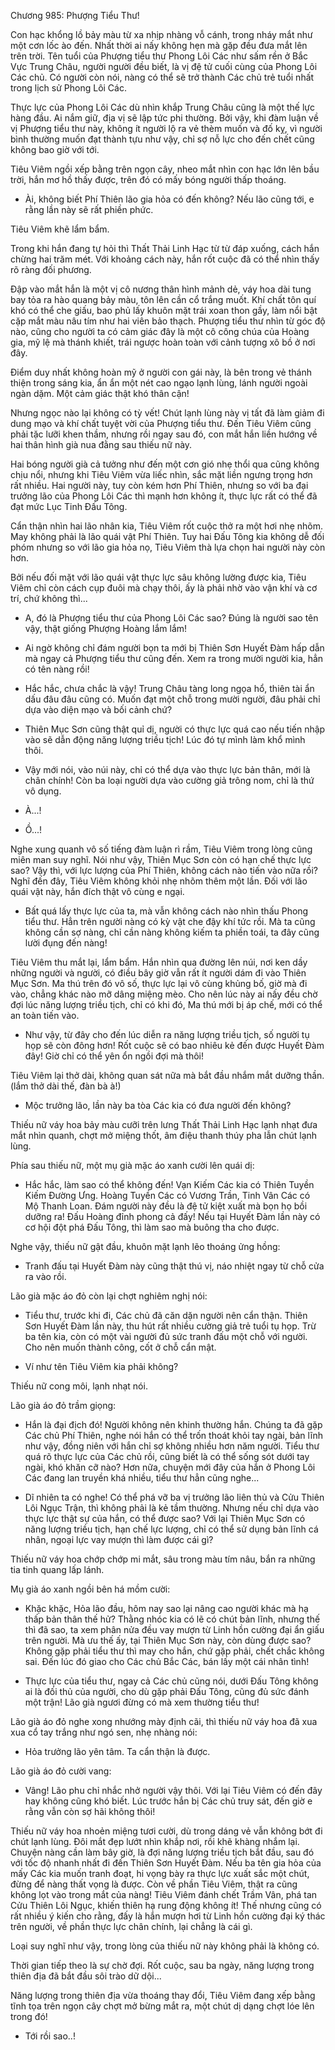 




Chương 985: Phượng Tiểu Thư!


Con hạc khổng lồ bảy màu từ xa nhịp nhàng vỗ cánh, trong nháy mắt như một cơn lốc ào đến. Nhất thời ai nấy không hẹn mà gặp đều đưa mắt lên trên trời. Tên tuổi của Phượng tiểu thư Phong Lôi Các như sấm rền ở Bắc Vực Trung Châu, người người đều biết, là vị đệ tử cuối cùng của Phong Lôi Các chủ. Có người còn nói, nàng có thể sẽ trở thành Các chủ trẻ tuổi nhất trong lịch sử Phong Lôi Các.

Thực lực của Phong Lôi Các dù nhìn khắp Trung Châu cũng là một thế lực hàng đầu. Ai nắm giữ, địa vị sẽ lập tức phi thường. Bởi vậy, khi đàm luận về vị Phượng tiểu thư này, không ít người lộ ra vẻ thèm muốn và đố kỵ, vì người bình thường muốn đạt thành tựu như vậy, chỉ sợ nỗ lực cho đến chết cũng không bao giờ với tới.

Tiêu Viêm ngồi xếp bằng trên ngọn cây, nheo mắt nhìn con hạc lớn lên bầu trời, hắn mơ hồ thấy được, trên đó có mấy bóng người thấp thoáng.

- Ài, không biết Phí Thiên lão gia hỏa có đến không? Nếu lão cũng tới, e rằng lần này sẽ rất phiền phức.

Tiêu Viêm khẽ lẩm bẩm.

Trong khi hắn đang tự hỏi thì Thất Thải Linh Hạc từ từ đáp xuống, cách hắn chừng hai trăm mét. Với khoảng cách này, hắn rốt cuộc đã có thể nhìn thấy rõ ràng đối phương.

Đập vào mắt hắn là một vị cô nương thân hình mảnh dẻ, váy hoa dài tung bay tỏa ra hào quang bảy màu, tôn lên cần cổ trắng muốt. Khí chất tôn quí khó có thể che giấu, bao phủ lấy khuôn mặt trái xoan thon gầy, làm nổi bật cặp mắt màu nâu tím như hai viên bảo thạch. Phượng tiểu thư nhìn từ góc độ nào, cũng cho người ta có cảm giác đây là một cô công chúa của Hoàng gia, mỹ lệ mà thánh khiết, trái ngược hoàn toàn với cảnh tượng xô bồ ở nơi đây.

Điểm duy nhất không hoàn mỹ ở người con gái này, là bên trong vẻ thánh thiện trong sáng kia, ẩn ẩn một nét cao ngạo lạnh lùng, lánh người ngoài ngàn dặm. Một cảm giác thật khó thân cận!

Nhưng ngọc nào lại không có tỳ vết! Chút lạnh lùng này vị tất đã làm giảm đi dung mạo và khí chất tuyệt vời của Phượng tiểu thư. Đến Tiêu Viêm cũng phải tặc lưỡi khen thầm, nhưng rồi ngay sau đó, con mắt hắn liền hướng về hai thân hình già nua đằng sau thiếu nữ này.

Hai bóng người già cả tưởng như đến một cơn gió nhẹ thổi qua cũng không chịu nổi, nhưng khi Tiêu Viêm vừa liếc nhìn, sắc mặt liền ngưng trọng hơn rất nhiều. Hai người này, tuy còn kém hơn Phí Thiên, nhưng so với ba đại trưởng lão của Phong Lôi Các thì mạnh hơn không ít, thực lực rất có thể đã đạt mức Lục Tinh Đấu Tông.

Cẩn thận nhìn hai lão nhân kia, Tiêu Viêm rốt cuộc thở ra một hơi nhẹ nhõm. May không phải là lão quái vật Phí Thiên. Tuy hai Đấu Tông kia không dễ đối phóm nhưng so với lão gia hỏa nọ, Tiêu Viêm thà lựa chọn hai người này còn hơn.

Bởi nếu đối mặt với lão quái vật thực lực sâu không lường được kia, Tiêu Viêm chỉ còn cách cụp đuôi mà chạy thôi, ấy là phải nhờ vào vận khí và cơ trí, chứ không thì...

- A, đó là Phượng tiểu thư của Phong Lôi Các sao? Đúng là người sao tên vậy, thật giống Phượng Hoàng lắm lắm!

- Ai ngờ không chỉ đám người bọn ta mới bị Thiên Sơn Huyết Đàm hấp dẫn mà ngay cả Phượng tiểu thư cũng đến. Xem ra trong mười người kia, hẳn có tên nàng rồi!

- Hắc hắc, chưa chắc là vậy! Trung Châu tàng long ngọa hổ, thiên tài ẩn dấu đâu đâu cũng có. Muốn đạt một chỗ trong mười người, đâu phải chỉ dựa vào diện mạo và bối cảnh chứ?

- Thiên Mục Sơn cũng thật quỉ dị, người có thực lực quá cao nếu tiến nhập vào sẽ dẫn động năng lượng triều tịch! Lúc đó tự mình làm khổ mình thôi.

- Vậy mới nói, vào núi này, chỉ có thể dựa vào thực lực bản thân, mới là chân chính! Còn ba loại người dựa vào cường giả trông nom, chỉ là thứ vô dụng.

- À...!

- Ồ...!

Nghe xung quanh vô số tiếng đàm luận rì rầm, Tiêu Viêm trong lòng cũng miên man suy nghĩ. Nói như vậy, Thiên Mục Sơn còn có hạn chế thực lực sao? Vậy thì, với lực lượng của Phí Thiên, không cách nào tiến vào nữa rồi? Nghĩ đến đây, Tiêu Viêm không khỏi nhẹ nhõm thêm một lần. Đối với lão quái vật này, hắn đích thật vô cùng e ngại.

- Bất quá lấy thực lực của ta, mà vẫn không cách nào nhìn thấu Phong tiểu thư. Hẳn trên người nàng có kỳ vật che đậy khí tức rồi. Mà ta cũng không cần sợ nàng, chỉ cần nàng không kiếm ta phiền toái, ta đây cũng lười đụng đến nàng!

Tiêu Viêm thu mắt lại, lẩm bẩm. Hắn nhìn qua đường lên núi, nơi ken dầy những người và người, có điều bây giờ vẫn rất ít người dám đi vào Thiên Mục Sơn. Ma thú trên đó vô số, thực lực lại vô cùng khủng bố, giờ mà đi vào, chẳng khác nào mỡ dâng miệng mèo. Cho nên lúc này ai nấy đều chờ đợi lúc năng lượng triều tịch, chỉ có khi đó, Ma thú mới bị áp chế, mới có thể an toàn tiến vào.

- Như vậy, từ đây cho đến lúc diễn ra năng lượng triều tịch, số người tụ họp sẽ còn đông hơn! Rốt cuộc sẽ có bao nhiêu kẻ đến được Huyết Đàm đây! Giờ chỉ có thể yên ổn ngồi đợi mà thôi!

Tiêu Viêm lại thở dài, không quan sát nữa mà bắt đầu nhắm mắt dưỡng thần. (lắm thở dài thế, đàn bà à!)

- Mộc trưởng lão, lần này ba tòa Các kia có đưa người đến không?

Thiếu nữ váy hoa bảy màu cưỡi trên lưng Thất Thải Linh Hạc lạnh nhạt đưa mắt nhìn quanh, chợt mở miệng thốt, âm điệu thanh thúy pha lẫn chút lạnh lùng.

Phía sau thiếu nữ, một mụ già mặc áo xanh cười lên quái dị:

- Hắc hắc, làm sao có thể không đến! Vạn Kiếm Các kia có Thiên Tuyền Kiếm Đường Ưng. Hoàng Tuyền Các có Vương Trần, Tinh Vân Các có Mộ Thanh Loan. Đám người này đều là đệ tử kiệt xuất mà bọn họ bồi dưỡng ra! Đấu Hoàng đỉnh phong cả đấy! Nếu tại Huyết Đàm lần này có cơ hội đột phá Đấu Tông, thì làm sao mà buông tha cho được.

Nghe vậy, thiếu nữ gật đầu, khuôn mặt lạnh lẽo thoáng ửng hồng:

- Tranh đấu tại Huyết Đàm này cũng thật thú vị, náo nhiệt ngay từ chỗ cửa ra vào rồi.

Lão già mặc áo đỏ còn lại chợt nghiêm nghị nói:

- Tiểu thư, trước khi đi, Các chủ đã căn dặn người nên cẩn thận. Thiên Sơn Huyết Đàm lần này, thu hút rất nhiều cường giả trẻ tuổi tụ họp. Trừ ba tên kia, còn có một vài người đủ sức tranh đấu một chỗ với người. Cho nên muốn thành công, cốt ở chỗ cẩn mật.

- Ví như tên Tiêu Viêm kia phải không?

Thiếu nữ cong môi, lạnh nhạt nói.

Lão già áo đỏ trầm giọng:

- Hắn là đại địch đó! Người không nên khinh thường hắn. Chúng ta đã gặp Các chủ Phí Thiên, nghe nói hắn có thể trốn thoát khỏi tay ngài, bản lĩnh như vậy, đồng niên với hắn chỉ sợ không nhiều hơn năm người. Tiểu thư quá rõ thực lực của Các chủ rồi, cũng biết là có thể sống sót dưới tay ngài, khó khăn cỡ nào? Hơn nữa, chuyện mới đây của hắn ở Phong Lôi Các đang lan truyền khá nhiều, tiểu thư hẳn cũng nghe...

- Dĩ nhiên ta có nghe! Có thể phá vỡ ba vị trưởng lão liên thủ và Cửu Thiên Lôi Ngục Trận, thì không phải là kẻ tầm thường. Nhưng nếu chỉ dựa vào thực lực thật sự của hắn, có thể được sao? Với lại Thiên Mục Sơn có năng lượng triều tịch, hạn chế lực lượng, chỉ có thể sử dụng bản lĩnh cá nhân, ngoại lực vay mượn thì làm được cái gì?

Thiếu nữ váy hoa chớp chớp mi mắt, sâu trong màu tím nâu, bắn ra những tia tinh quang lấp lánh.

Mụ già áo xanh ngồi bên há mồm cười:

- Khặc khặc, Hỏa lão đầu, hôm nay sao lại nâng cao người khác mà hạ thấp bản thân thế hử? Thằng nhóc kia có lẽ có chút bản lĩnh, nhưng thế thì đã sao, ta xem phân nửa đều vay mượn từ Linh hồn cường đại ẩn giấu trên người. Mà ưu thế ấy, tại Thiên Mục Sơn này, còn dùng được sao? Không gặp phải tiểu thư thì may cho hắn, chứ gặp phải, chết chắc không sai. Đến lúc đó giao cho Các chủ Bắc Các, bán lấy một cái nhân tình!

- Thực lực của tiểu thư, ngay cả Các chủ cũng nói, dưới Đấu Tông không ai là đối thủ của người, cho dù gặp phải Đấu Tông, cũng đủ sức đánh một trận! Lão già ngươi đừng có mà xem thường tiểu thư!

Lão già áo đỏ nghe xong nhướng mày định cãi, thì thiếu nữ váy hoa đã xua xua cổ tay trắng như ngó sen, nhẹ nhàng nói:

- Hỏa trưởng lão yên tâm. Ta cẩn thận là được.

Lão già áo đỏ cười vang:

- Vâng! Lão phu chỉ nhắc nhở người vậy thôi. Với lại Tiêu Viêm có đến đây hay không cũng khó biết. Lúc trước hắn bị Các chủ truy sát, đến giờ e rằng vẫn còn sợ hãi không thôi!

Thiếu nữ váy hoa nhoẻn miệng tươi cười, dù trong dáng vẻ vẫn không bớt đi chút lạnh lùng. Đôi mắt đẹp lướt nhìn khắp nơi, rồi khẽ khàng nhắm lại. Chuyện nàng cần làm bây giờ, là đợi năng lượng triều tịch bắt đầu, sau đó với tốc độ nhanh nhất đi đến Thiên Sơn Huyết Đàm. Nếu ba tên gia hỏa của mấy Các kia muốn tranh đoạt, hi vọng bày ra thực lực xuất sắc một chút, đừng để nàng thất vọng là được. Còn về phần Tiêu Viêm, thật ra cũng không lọt vào trong mắt của nàng! Tiêu Viêm đánh chết Trầm Vân, phá tan Cửu Thiên Lôi Ngục, khiến thiên hạ rung động không ít! Thế nhưng cũng có rất nhiều ý kiến cho rằng, đấy là hắn mượn hơi từ Linh hồn cường đại ký thác trên người, về phần thực lực chân chính, lại chẳng là cái gì.

Loại suy nghĩ như vậy, trong lòng của thiếu nữ này không phải là không có.

Thời gian tiếp theo là sự chờ đợi. Rốt cuộc, sau ba ngày, năng lượng trong thiên địa đã bắt đầu sôi trào dữ dội...

Năng lượng trong thiên địa vừa thoáng thay đổi, Tiêu Viêm đang xếp bằng tĩnh tọa trên ngọn cây chợt mở bừng mắt ra, một chút dị dạng chợt lóe lên trong đó!

- Tới rồi sao..!




